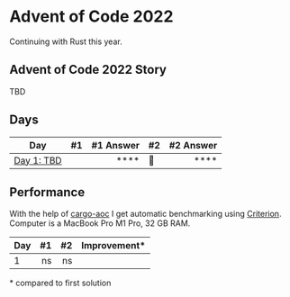 # Advent of Code 2022

Continuing with Rust this year.

## Advent of Code 2022 Story

TBD

## Days

| Day                                                                                          | #1  | #1 Answer | #2  | #2 Answer |
| -------------------------------------------------------------------------------------------- | --- | --------: | --- | --------: |
| [Day 1: TBD](https://github.com/believer/advent-of-code/blob/master/rust/2022/src/day_01.rs) |     |  \*\*\*\* | 🌟  |  \*\*\*\* |

## Performance

With the help of [cargo-aoc](https://github.com/gobanos/cargo-aoc) I get automatic benchmarking using [Criterion](https://github.com/bheisler/criterion.rs). Computer is a MacBook Pro M1 Pro, 32 GB RAM.

| Day |  #1 |  #2 | Improvement\* |
| --- | --: | --: | ------------- |
| 1   |  ns |  ns |               |

\* compared to first solution
